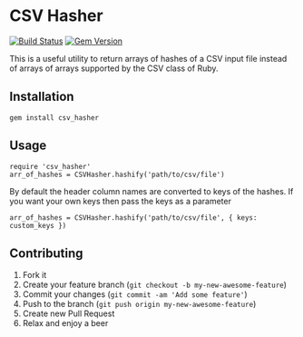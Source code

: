 # CSV Hasher   

[![Build Status](https://travis-ci.org/gsingharoy/csv_hasher.svg?branch=master)](https://travis-ci.org/gsingharoy/csv_hasher)  [![Gem Version](https://badge.fury.io/rb/csv_hasher.svg)](http://badge.fury.io/rb/csv_hasher)

This is a useful utility to return arrays of hashes of a CSV input file instead of arrays of arrays supported by the CSV class of Ruby. 

## Installation
```shell
gem install csv_hasher
```

## Usage

```shell
require 'csv_hasher'
arr_of_hashes = CSVHasher.hashify('path/to/csv/file')
```

By default the header column names are converted to keys of the hashes. If you want your own keys then pass the keys as a parameter

```shell
arr_of_hashes = CSVHasher.hashify('path/to/csv/file', { keys: custom_keys })
```

## Contributing

1. Fork it
2. Create your feature branch (`git checkout -b my-new-awesome-feature`)
3. Commit your changes (`git commit -am 'Add some feature'`)
4. Push to the branch (`git push origin my-new-awesome-feature`)
5. Create new Pull Request
6. Relax and enjoy a beer
